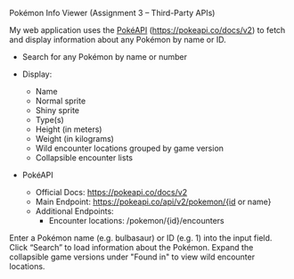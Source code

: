 Pokémon Info Viewer (Assignment 3 – Third-Party APIs)

My web application uses the [PokéAPI](https://pokeapi.co/) (https://pokeapi.co/docs/v2) to fetch and display information about any Pokémon by name or ID.

- Search for any Pokémon by name or number
- Display:
  - Name
  - Normal sprite
  - Shiny sprite
  - Type(s)
  - Height (in meters)
  - Weight (in kilograms)
  - Wild encounter locations grouped by game version
  - Collapsible encounter lists

- PokéAPI
  - Official Docs: https://pokeapi.co/docs/v2
  - Main Endpoint: https://pokeapi.co/api/v2/pokemon/{id or name}
  - Additional Endpoints:
    - Encounter locations: /pokemon/{id}/encounters


Enter a Pokémon name (e.g. bulbasaur) or ID (e.g. 1) into the input field.
Click “Search” to load information about the Pokémon.
Expand the collapsible game versions under "Found in" to view wild encounter locations.

